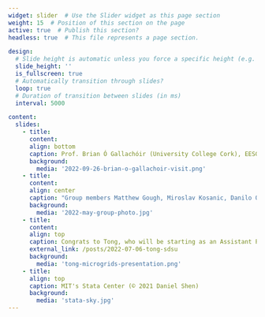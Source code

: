 ```yaml
---
widget: slider  # Use the Slider widget as this page section
weight: 15  # Position of this section on the page
active: true  # Publish this section?
headless: true  # This file represents a page section.

design:
  # Slide height is automatic unless you force a specific height (e.g. '400px')
  slide_height: ''
  is_fullscreen: true
  # Automatically transition through slides?
  loop: true
  # Duration of transition between slides (in ms)
  interval: 5000

content:
  slides:
    - title:
      content:
      align: bottom
      caption: Prof. Brian Ó Gallachóir (University College Cork), EESG members, and members of the MIT energy research community (Sep 2022)
      background:
        media: '2022-09-26-brian-o-gallachoir-visit.png'
    - title:
      content:
      align: center
      caption: "Group members Matthew Gough, Miroslav Kosanic, Danilo Obradovic, Marija Ilic, Rupa Jaddivada, Dan Wu, and Tong Huang (May 2022)"
      background:
        media: '2022-may-group-photo.jpg'
    - title:
      content:
      align: top
      caption: Congrats to Tong, who will be starting as an Assistant Professor at SDSU in the fall!
      external_link: /posts/2022-07-06-tong-sdsu
      background:
        media: 'tong-microgrids-presentation.png'
    - title:
      align: top
      caption: MIT's Stata Center (© 2021 Daniel Shen)
      background:
        media: 'stata-sky.jpg'
---
```

